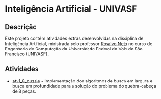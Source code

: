 # Inteligência Artificial - UNIVASF

## Descrição

Este projeto contém atividades extras desenvolvidas na disciplina de Inteligência Artificial, ministrada pelo professor [Rosalvo Neto](https://github.com/rosalvoneto/) no curso de Engenharia de Computação da Universidade Federal do Vale do São Francisco (UNIVASF).

## Atividades

* [atv1_8_puzzle](atv1_8_puzzle) - Implementação dos algoritmos de busca em largura e busca em profundidade para a solução do problema do quebra-cabeça de 8 peças.

